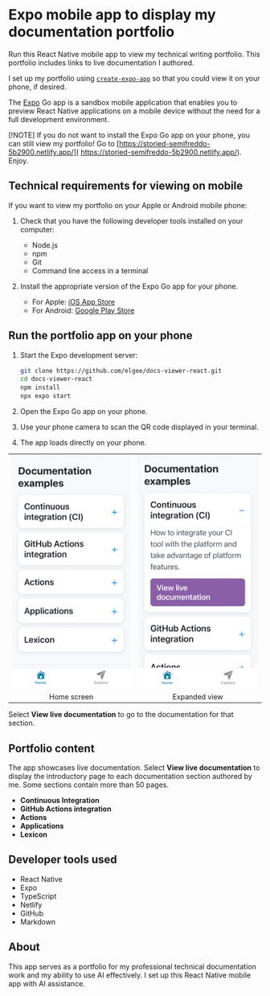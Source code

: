 # Expo mobile app to display my documentation portfolio

Run this React Native mobile app to view my technical writing portfolio. This portfolio includes links to live documentation I authored. 

I set up my portfolio using [`create-expo-app`](https://www.npmjs.com/package/create-expo-app) so that you could view it on your phone, if desired.

The [Expo](https://expo.dev) Go app is a sandbox mobile application that enables you to preview React Native applications on a mobile device without the need for a full development environment.

[!NOTE]
If you do not want to install the Expo Go app on your phone, you can still view my portfolio! 
Go to [https://storied-semifreddo-5b2900.netlify.app/](
   https://storied-semifreddo-5b2900.netlify.app/). Enjoy.

## Technical requirements for viewing on mobile

If you want to view my portfolio on your Apple or Android mobile phone:

1. Check that you have the following developer tools installed on your computer:

   - Node.js
   - npm
   - Git
   - Command line access in a terminal

2. Install the appropriate version of the Expo Go app for your phone.

   - For Apple: [iOS App Store](https://apps.apple.com/app/expo-go/id982107779)
   - For Android: [Google Play Store](https://play.google.com/store/apps/details?id=host.exp.exponent)

## Run the portfolio app on your phone

1. Start the Expo development server: 
   ```bash
   git clone https://github.com/elgee/docs-viewer-react.git
   cd docs-viewer-react
   npm install
   npx expo start
   ```

2. Open the Expo Go app on your phone.

3. Use your phone camera to scan the QR code displayed in your terminal.

4. The app loads directly on your phone. 

<table>
  <tr>
    <td><img src="assets/images/image0.png" width="280"></td>
    <td><img src="assets/images/image1.png" width="280"></td>
  </tr>
  <tr>
    <td align="center">Home screen</td>
    <td align="center">Expanded view</td>
  </tr>
</table>

Select **View live documentation** to go to the documentation for that section. 

## Portfolio content

The app showcases live documentation. 
Select **View live documentation** to display the introductory page to each documentation section authored by me.
Some sections contain more than 50 pages. 

- **Continuous Integration** 
- **GitHub Actions integration** 
- **Actions** 
- **Applications** 
- **Lexicon** 

## Developer tools used

- React Native
- Expo
- TypeScript
- Netlify
- GitHub
- Markdown

## About

This app serves as a portfolio for my professional technical documentation work and my ability to use AI effectively. I set up this React Native mobile app with AI assistance.
